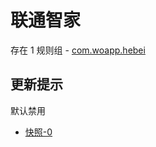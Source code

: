 # 联通智家

存在 1 规则组 - [com.woapp.hebei](/src/apps/com.woapp.hebei.ts)

## 更新提示

默认禁用

- [快照-0](https://i.gkd.li/i/12707746)
